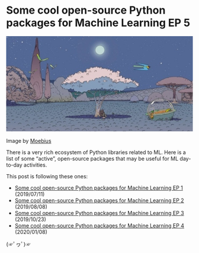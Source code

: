 # Some cool open-source Python packages for Machine Learning EP 5

<p align="center">
  <img width="700" src="moebius_5.jpg" alt="Moebius">
</p>

Image by [Moebius](https://www.moebius.fr/)


There is a very rich ecosystem of Python libraries related to ML. Here is a list of some “active”, open-source packages that may be useful for ML day-to-day activities.

This post is following these ones:

* [Some cool open-source Python packages for Machine Learning EP 1](https://aetperf.github.io/2019/07/11/Some-cool-open-source-Python-packages-for-Machine-Learning.html) (2019/07/11)
* [Some cool open-source Python packages for Machine Learning EP 2](https://aetperf.github.io/2019/08/08/Some-cool-open-source-Python-packages-for-Machine-Learning-Ep-2.html) (2019/08/08)
* [Some cool open-source Python packages for Machine Learning EP 3](https://aetperf.github.io/2019/10/23/Some-cool-open-source-Python-packages-for-Machine-Learning-Ep-3.html) (2019/10/23)
* [Some cool open-source Python packages for Machine Learning EP 4](https://aetperf.github.io/2020/01/08/Some-cool-open-source-Python-packages-for-Machine-Learning-Ep-4.html) (2020/01/08)

(☞ﾟヮﾟ)☞


